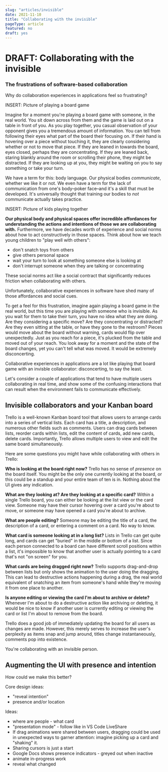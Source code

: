 ```yaml
---
slug: "articles/invisible"
date: 2021-11-10
title: "Collaborating with the invisible"
pageType: article
featured: no
draft: yes
---
```


# DRAFT: Collaborating with the invisible

### The frustrations of software-based collaboration

Why do collaboration experiences in applications feel so frustrating?

INSERT: Picture of playing a board game

Imagine for a moment you're playing a board game with someone, in the real world. You sit down across from them and the game is laid out on a table in front of you. As you play together, you casual observation of your opponent gives you a tremendous amount of information. You can tell from following their eyes what part of the board their focusing on. If their hand is hovering over a piece without touching it, they are clearly considering whether or not to move that piece. If they are leaned in towards the board, eyes closed, perhaps they are concentrating. If they are leaned back, staring blankly around the room or scrolling their phone, they might be distracted. If they are looking up at you, they might be waiting on you to say something or take your turn.

We have a term for this: body language. Our physical bodies *communicate*, whether we like it or not. We even have a term for the lack of communication from one's body–poker face–and it's a skill that must be developed. It's universally thought that training our bodies to _not_ communicate actually takes practice.

INSERT: Picture of kids playing together

**Our physical body and physical spaces offer incredible affordances for understanding the actions and intentions of those we are collaborating with.** Furthermore, we have decades worth of experience and social norms about how to act constructively in those spaces. Think about how we teach young children to "play well with others": 

- don't snatch toys from others
- give others personal space
- wait your turn to look at something someone else is looking at
- don't interrupt someone when they are talking or concentrating

These social norms act like a social contract that significantly reduces friction when collaborating with others.

Unfortunately, collaborative experiences in software have shed many of those affordances and social cues. 

To get a feel for this frustration, imagine again playing a board game in the real world, but this time you are playing with someone who is invisible. As you wait for them to take their turn, you have no idea what they are doing. Are they considering a specific move? Are they concentrating or distracted? Are they even sitting at the table, or have they gone to the restroom? Pieces would move about the board without warning, cards would flip over unexpectedly. Just as you reach for a piece, it's plucked from the table and moved out of your reach. You look away for a moment and the state of the board changes, yet you can't tell what was moved. It would be extremely disconcerting.

Collaborative experiences in applications are a lot like playing that board game with an invisble collaborator: disconcerting, to say the least.

Let's consider a couple of applications that tend to have multiple users collaborating in real time, and show some of the confusing interactions that can result when the environment fails to communicate effectively.

## Invisible collaborators and your Kanban board

Trello is a well-known Kanban board tool that allows users to arrange cards into a series of vertical lists. Each card has a title, a description, and numerous other fields such as comments. Users can drag cards between lists, reorder cards within lists, edit the content of cards, add new cards, delete cards. Importantly, Trello allows multiple users to view and edit the same board simultaneously.

Here are some questions you might have while collaborating with others in Trello:

**Who is looking at the board right now?** Trello has no sense of _presence_ on the board itself. You might be the only one currently looking at the board, or this could be a standup and your entire team of ten is in. Nothing about the UI gives any indication.

**What are they looking at? Are they looking at a specific card?** Within a single Trello board, you can either be looking at the list view or the card view. Someone may have their cursor hovering over a card you're about to move, or someone may have opened a card you're about to archive.

**What are people editing?** Someone may be editing the title of a card, the description of a card, or entering a comment on a card. No way to know.

**What card is someone looking at in a long list?** Lists in Trello can get quite long, and cards can get "buried" in the middle or bottom of a list. Since each person connected to a board can have different scroll positions within a list, it's impossible to know that another user is actually pointing to a card that's not "on screen" for you.

**What cards are being dragged right now?** Trello supports drag-and-drop between lists but only shows the animation to the user doing the dragging. This can lead to destructive actions happening during a drag, the real world equivalent of snatching an item from someone's hand while they're moving it from one place to another.

**Is anyone editing or viewing the card I'm about to archive or delete?** Whenever I'm about to do a destructive action like archiving or deleting, it would be nice to know if another user is currently editing or viewing the card or list I'm about to remove from the board.

Trello does a good job of immediately updating the board for all users as changes are made. However, this merely serves to increase the user's perplexity as items snap and jump around, titles change instantaneously, comments pop into existence.

You're collaborating with an invisible person.

## Augmenting the UI with presence and intention

How could we make this better?

Core design ideas:

- "reveal intention"
- presence and/or location

Ideas:

- where are people - what card 
-  "presentation mode" - follow like in VS Code LiveShare
- If drag animations were shared between users, dragging could be used in unexpected ways to garner attention: imagine picking up a card and "shaking" it.
- Sharing cursors is just a start
- Google Docs shows presence indicators - greyed out when inactive
- animate in-progress work
- reveal what changed
